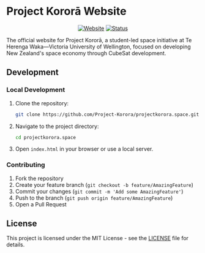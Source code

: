 # Project Kororā Website

<div align="center">

[![Website](https://img.shields.io/badge/Website-projectkorora.space-blue?style=for-the-badge&logo=firefox-browser)](https://projectkorora.space/)
[![Status](https://img.shields.io/badge/Status-Coming_Soon-yellow?style=for-the-badge)](https://projectkorora.space/)

</div>

The official website for Project Kororā, a student-led space initiative at Te Herenga Waka—Victoria University of Wellington, focused on developing New Zealand's space economy through CubeSat development.

## Development

### Local Development

1. Clone the repository:
   ```bash
   git clone https://github.com/Project-Korora/projectkorora.space.git
   ```

2. Navigate to the project directory:
   ```bash
   cd projectkorora.space
   ```

3. Open `index.html` in your browser or use a local server.

### Contributing

1. Fork the repository
2. Create your feature branch (`git checkout -b feature/AmazingFeature`)
3. Commit your changes (`git commit -m 'Add some AmazingFeature'`)
4. Push to the branch (`git push origin feature/AmazingFeature`)
5. Open a Pull Request

## License

This project is licensed under the MIT License - see the [LICENSE](LICENSE) file for details.